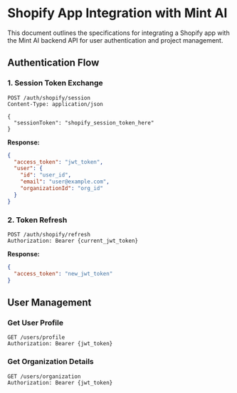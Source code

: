 # Shopify App Integration with Mint AI

This document outlines the specifications for integrating a Shopify app with the Mint AI backend API for user authentication and project management.

## Authentication Flow

### 1. Session Token Exchange
```
POST /auth/shopify/session
Content-Type: application/json

{
  "sessionToken": "shopify_session_token_here"
}
```

**Response:**
```json
{
  "access_token": "jwt_token",
  "user": {
    "id": "user_id",
    "email": "user@example.com",
    "organizationId": "org_id"
  }
}
```

### 2. Token Refresh
```
POST /auth/shopify/refresh
Authorization: Bearer {current_jwt_token}
```

**Response:**
```json
{
  "access_token": "new_jwt_token"
}
```

## User Management

### Get User Profile
```
GET /users/profile
Authorization: Bearer {jwt_token}
```

### Get Organization Details
```
GET /users/organization
Authorization: Bearer {jwt_token}
```
